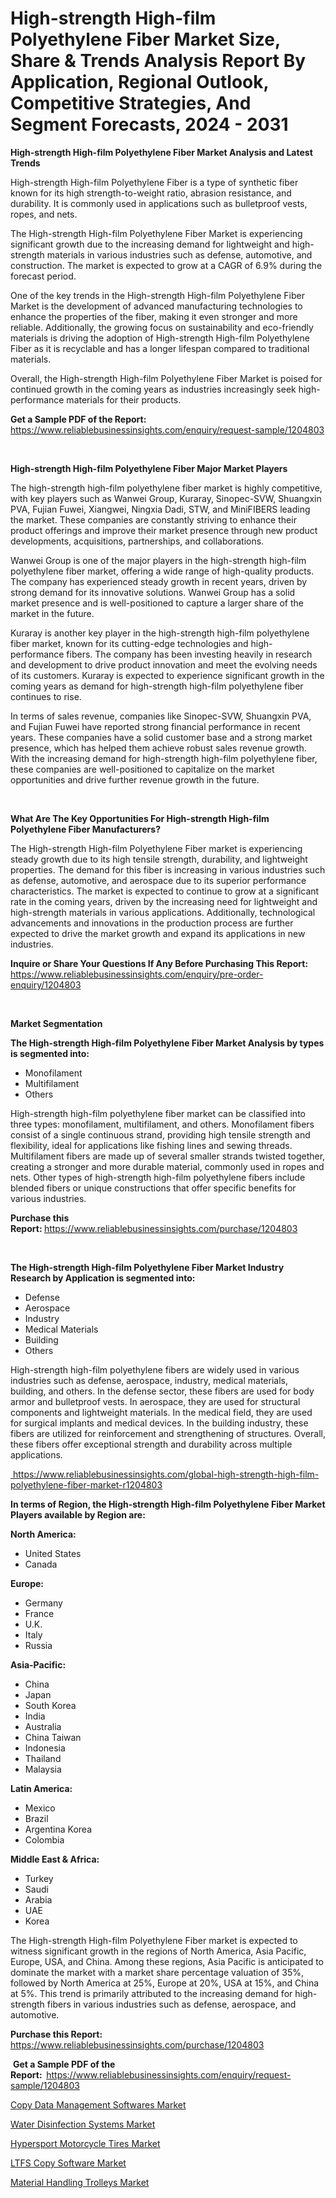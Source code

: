 <p><h1>High-strength High-film Polyethylene Fiber Market Size, Share & Trends Analysis Report By Application, Regional Outlook, Competitive Strategies, And Segment Forecasts, 2024 - 2031</h1></p><p><strong>High-strength High-film Polyethylene Fiber Market Analysis and Latest Trends</strong></p>
<p><p>High-strength High-film Polyethylene Fiber is a type of synthetic fiber known for its high strength-to-weight ratio, abrasion resistance, and durability. It is commonly used in applications such as bulletproof vests, ropes, and nets.</p><p>The High-strength High-film Polyethylene Fiber Market is experiencing significant growth due to the increasing demand for lightweight and high-strength materials in various industries such as defense, automotive, and construction. The market is expected to grow at a CAGR of 6.9% during the forecast period.</p><p>One of the key trends in the High-strength High-film Polyethylene Fiber Market is the development of advanced manufacturing technologies to enhance the properties of the fiber, making it even stronger and more reliable. Additionally, the growing focus on sustainability and eco-friendly materials is driving the adoption of High-strength High-film Polyethylene Fiber as it is recyclable and has a longer lifespan compared to traditional materials.</p><p>Overall, the High-strength High-film Polyethylene Fiber Market is poised for continued growth in the coming years as industries increasingly seek high-performance materials for their products.</p></p>
<p><strong>Get a Sample PDF of the Report:&nbsp;</strong> <a href="https://www.reliablebusinessinsights.com/enquiry/request-sample/1204803">https://www.reliablebusinessinsights.com/enquiry/request-sample/1204803</a></p>
<p>&nbsp;</p>
<p><strong>High-strength High-film Polyethylene Fiber Major Market Players</strong></p>
<p><p>The high-strength high-film polyethylene fiber market is highly competitive, with key players such as Wanwei Group, Kuraray, Sinopec-SVW, Shuangxin PVA, Fujian Fuwei, Xiangwei, Ningxia Dadi, STW, and MiniFIBERS leading the market. These companies are constantly striving to enhance their product offerings and improve their market presence through new product developments, acquisitions, partnerships, and collaborations.</p><p>Wanwei Group is one of the major players in the high-strength high-film polyethylene fiber market, offering a wide range of high-quality products. The company has experienced steady growth in recent years, driven by strong demand for its innovative solutions. Wanwei Group has a solid market presence and is well-positioned to capture a larger share of the market in the future.</p><p>Kuraray is another key player in the high-strength high-film polyethylene fiber market, known for its cutting-edge technologies and high-performance fibers. The company has been investing heavily in research and development to drive product innovation and meet the evolving needs of its customers. Kuraray is expected to experience significant growth in the coming years as demand for high-strength high-film polyethylene fiber continues to rise.</p><p>In terms of sales revenue, companies like Sinopec-SVW, Shuangxin PVA, and Fujian Fuwei have reported strong financial performance in recent years. These companies have a solid customer base and a strong market presence, which has helped them achieve robust sales revenue growth. With the increasing demand for high-strength high-film polyethylene fiber, these companies are well-positioned to capitalize on the market opportunities and drive further revenue growth in the future.</p></p>
<p>&nbsp;</p>
<p><strong>What Are The Key Opportunities For High-strength High-film Polyethylene Fiber Manufacturers?</strong></p>
<p><p>The High-strength High-film Polyethylene Fiber market is experiencing steady growth due to its high tensile strength, durability, and lightweight properties. The demand for this fiber is increasing in various industries such as defense, automotive, and aerospace due to its superior performance characteristics. The market is expected to continue to grow at a significant rate in the coming years, driven by the increasing need for lightweight and high-strength materials in various applications. Additionally, technological advancements and innovations in the production process are further expected to drive the market growth and expand its applications in new industries.</p></p>
<p><strong>Inquire or Share Your Questions If Any Before Purchasing This Report:</strong> <a href="https://www.reliablebusinessinsights.com/enquiry/pre-order-enquiry/1204803">https://www.reliablebusinessinsights.com/enquiry/pre-order-enquiry/1204803</a></p>
<p>&nbsp;</p>
<p><strong>Market Segmentation</strong></p>
<p><strong>The High-strength High-film Polyethylene Fiber Market Analysis by types is segmented into:</strong></p>
<p><ul><li>Monofilament</li><li>Multifilament</li><li>Others</li></ul></p>
<p><p>High-strength high-film polyethylene fiber market can be classified into three types: monofilament, multifilament, and others. Monofilament fibers consist of a single continuous strand, providing high tensile strength and flexibility, ideal for applications like fishing lines and sewing threads. Multifilament fibers are made up of several smaller strands twisted together, creating a stronger and more durable material, commonly used in ropes and nets. Other types of high-strength high-film polyethylene fibers include blended fibers or unique constructions that offer specific benefits for various industries.</p></p>
<p><strong>Purchase this Report:&nbsp;</strong><a href="https://www.reliablebusinessinsights.com/purchase/1204803">https://www.reliablebusinessinsights.com/purchase/1204803</a></p>
<p>&nbsp;</p>
<p><strong>The High-strength High-film Polyethylene Fiber Market Industry Research by Application is segmented into:</strong></p>
<p><ul><li>Defense</li><li>Aerospace</li><li>Industry</li><li>Medical Materials</li><li>Building</li><li>Others</li></ul></p>
<p><p>High-strength high-film polyethylene fibers are widely used in various industries such as defense, aerospace, industry, medical materials, building, and others. In the defense sector, these fibers are used for body armor and bulletproof vests. In aerospace, they are used for structural components and lightweight materials. In the medical field, they are used for surgical implants and medical devices. In the building industry, these fibers are utilized for reinforcement and strengthening of structures. Overall, these fibers offer exceptional strength and durability across multiple applications.</p></p>
<p><a href="https://www.reliablebusinessinsights.com/global-high-strength-high-film-polyethylene-fiber-market-r1204803">&nbsp;https://www.reliablebusinessinsights.com/global-high-strength-high-film-polyethylene-fiber-market-r1204803</a></p>
<p><strong>In terms of Region, the High-strength High-film Polyethylene Fiber Market Players available by Region are:</strong></p>
<p>
    <p> <strong> North America: </strong>
        <ul>
            <li>United States</li>
            <li>Canada</li>
        </ul>
        </p> 
    <p> <strong> Europe: </strong>
        <ul>
            <li>Germany</li>
            <li>France</li>
            <li>U.K.</li>
            <li>Italy</li>
            <li>Russia</li>
        </ul>
        </p> 
    <p> <strong> Asia-Pacific: </strong>
        <ul>
            <li>China</li>
            <li>Japan</li>
            <li>South Korea</li>
            <li>India</li>
            <li>Australia</li>
            <li>China Taiwan</li>
            <li>Indonesia</li>
            <li>Thailand</li>
            <li>Malaysia</li>
        </ul>
        </p> 
    <p> <strong> Latin America: </strong>
        <ul>
            <li>Mexico</li>
            <li>Brazil</li>
            <li>Argentina Korea</li>
            <li>Colombia</li>
        </ul>
        </p> 
    <p> <strong> Middle East & Africa: </strong>
        <ul>
            <li>Turkey</li>
            <li>Saudi</li>
            <li>Arabia</li>
            <li>UAE</li>
            <li>Korea</li>
        </ul>
    </p>
    </p>
<p><p>The High-strength High-film Polyethylene Fiber market is expected to witness significant growth in the regions of North America, Asia Pacific, Europe, USA, and China. Among these regions, Asia Pacific is anticipated to dominate the market with a market share percentage valuation of 35%, followed by North America at 25%, Europe at 20%, USA at 15%, and China at 5%. This trend is primarily attributed to the increasing demand for high-strength fibers in various industries such as defense, aerospace, and automotive.</p></p>
<p><strong>Purchase this Report: </strong><a href="https://www.reliablebusinessinsights.com/purchase/1204803">https://www.reliablebusinessinsights.com/purchase/1204803</a></p>
<p>&nbsp;<strong>Get a Sample PDF of the Report:&nbsp;&nbsp;</strong><a href="https://www.reliablebusinessinsights.com/enquiry/request-sample/1204803">https://www.reliablebusinessinsights.com/enquiry/request-sample/1204803</a></p>
<p><strong></strong></p>
<p><p><a href="https://issuu.com/reportprime-2/docs/copy-data-management-softwares-market-size-2030.pp">Copy Data Management Softwares Market</a></p><p><a href="https://medium.com/@joanne.harris67856/water-disinfection-systems-market-a-global-and-regional-analysis-focus-on-region-country-level-104e381dcd72">Water Disinfection Systems Market</a></p><p><a href="https://www.linkedin.com/pulse/hypersport-motorcycle-tires-market-trends-analysis-opportunities-2vmsf?trackingId=F2LGta7upJpZGncdusIE2Q%3D%3D">Hypersport Motorcycle Tires Market</a></p><p><a href="https://issuu.com/reportprime-2/docs/ltfs-copy-software-market-size-2030.pptx">LTFS Copy Software Market</a></p><p><a href="https://www.linkedin.com/pulse/global-material-handling-trolleys-market-size-expected-reach-r1dce?trackingId=ggriAmiMvN5PMoZztFAcmQ%3D%3D">Material Handling Trolleys Market</a></p></p>